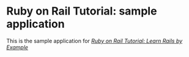 # Ruby on Rail Tutorial: sample application

This is the sample application for
[*Ruby on Rail Tutorial: Learn Rails by Example*](http://railstutorial.org)
